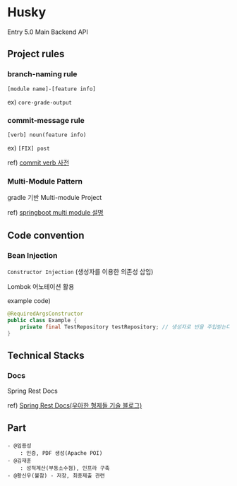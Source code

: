 # Husky
Entry 5.0 Main Backend API

## Project rules

### branch-naming rule

`[module name]-[feature info]`

ex) `core-grade-output` 



### commit-message rule

`[verb] noun(feature info)`

ex) `[FIX] post`

ref) [commit verb 사전](https://www.notion.so/2020-03-31-Husky-f0bc5262b9d24b44b82f570494df0000#d3d1ec59ea9b4f90a92ff49c283b54ac)



### Multi-Module Pattern

gradle 기반 Multi-module Project

ref) [springboot multi module 설명](https://cheese10yun.github.io/gradle-multi-module/)



## Code convention

### Bean Injection

`Constructor Injection` (생성자를 이용한 의존성 삽입)

Lombok 어노테이션 활용

example code)

```java
@RequiredArgsConstructor
public class Example {
    private final TestRepository testRepository; // 생성자로 빈을 주입받는다.
}
```



## Technical Stacks

### Docs

Spring Rest Docs

ref) [Spring Rest Docs(우아한 형제들 기술 블로그)](https://woowabros.github.io/experience/2018/12/28/spring-rest-docs.html)

## Part
	- @임용성
		: 인증, PDF 생성(Apache POI)
	- @김재훈
		: 성적계산(부동소수점), 인프라 구축
	- @황신우(불참) - 저장, 최종제출 관련

